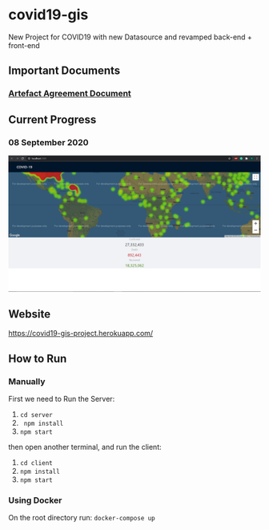# covid19-gis
New Project for COVID19 with new Datasource and revamped back-end + front-end

## Important Documents
### [Artefact Agreement Document](https://connectqutedu-my.sharepoint.com/:w:/g/personal/n10327622_qut_edu_au/Ea9iHR5KXP1AjPO2h8XZ9bgBqc0irFnsZCWrfV2bag0tNQ?email=donovantauedea.boga%40connect.qut.edu.au&e=4%3avfYHVD&at=9)

## Current Progress
### 08 September 2020
![Current Progress Sep 08](https://github.com/meowlearning/covid19-gis/blob/master/notes/GIS-Sep-08.PNG?raw=true)

## Website
https://covid19-gis-project.herokuapp.com/

## How to Run
### Manually
First we need to Run the Server: 
1. ```cd server```
2. ``` npm install```
3. ``` npm start ```

then open another terminal, and run the client: 
1. ```cd client```
2. ```npm install```
3. ```npm start```

### Using Docker
On the root directory run: ```docker-compose up```
